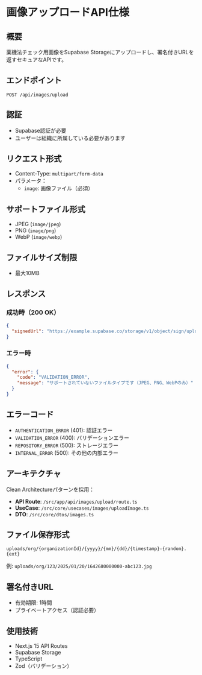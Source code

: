 # 画像アップロードAPI仕様

## 概要
薬機法チェック用画像をSupabase Storageにアップロードし、署名付きURLを返すセキュアなAPIです。

## エンドポイント
```
POST /api/images/upload
```

## 認証
- Supabase認証が必要
- ユーザーは組織に所属している必要があります

## リクエスト形式
- Content-Type: `multipart/form-data`
- パラメータ：
  - `image`: 画像ファイル（必須）

## サポートファイル形式
- JPEG (`image/jpeg`)
- PNG (`image/png`) 
- WebP (`image/webp`)

## ファイルサイズ制限
- 最大10MB

## レスポンス

### 成功時（200 OK）
```json
{
  "signedUrl": "https://example.supabase.co/storage/v1/object/sign/uploads/org/123/2025/01/20/1642680000000-abc123.jpg?token=..."
}
```

### エラー時
```json
{
  "error": {
    "code": "VALIDATION_ERROR",
    "message": "サポートされていないファイルタイプです（JPEG、PNG、WebPのみ）"
  }
}
```

## エラーコード
- `AUTHENTICATION_ERROR` (401): 認証エラー
- `VALIDATION_ERROR` (400): バリデーションエラー
- `REPOSITORY_ERROR` (500): ストレージエラー
- `INTERNAL_ERROR` (500): その他の内部エラー

## アーキテクチャ
Clean Architectureパターンを採用：
- **API Route**: `/src/app/api/images/upload/route.ts`
- **UseCase**: `/src/core/usecases/images/uploadImage.ts`
- **DTO**: `/src/core/dtos/images.ts`

## ファイル保存形式
```
uploads/org/{organizationId}/{yyyy}/{mm}/{dd}/{timestamp}-{random}.{ext}
```

例: `uploads/org/123/2025/01/20/1642680000000-abc123.jpg`

## 署名付きURL
- 有効期限: 1時間
- プライベートアクセス（認証必要）

## 使用技術
- Next.js 15 API Routes
- Supabase Storage
- TypeScript
- Zod（バリデーション）